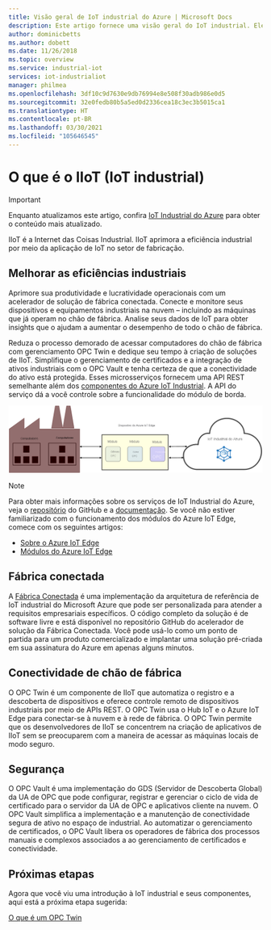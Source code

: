 ```yaml
---
title: Visão geral de IoT industrial do Azure | Microsoft Docs
description: Este artigo fornece uma visão geral do IoT industrial. Ele explica a fábrica conectada, a conectividade de chão de fábrica e os componentes de segurança na IIoT.
author: dominicbetts
ms.author: dobett
ms.date: 11/26/2018
ms.topic: overview
ms.service: industrial-iot
services: iot-industrialiot
manager: philmea
ms.openlocfilehash: 3df10c9d7630e9db76994e8e508f30adb986e0d5
ms.sourcegitcommit: 32e0fedb80b5a5ed0d2336cea18c3ec3b5015ca1
ms.translationtype: HT
ms.contentlocale: pt-BR
ms.lasthandoff: 03/30/2021
ms.locfileid: "105646545"
---
```

# <a name="what-is-industrial-iot-iiot"></a>O que é o IIoT (IoT industrial)

> [!IMPORTANT]
> Enquanto atualizamos este artigo, confira [IoT Industrial do Azure](https://azure.github.io/Industrial-IoT/) para obter o conteúdo mais atualizado.

IIoT é a Internet das Coisas Industrial. IIoT aprimora a eficiência industrial por meio da aplicação de IoT no setor de fabricação. 

## <a name="improve-industrial-efficiencies"></a>Melhorar as eficiências industriais

Aprimore sua produtividade e lucratividade operacionais com um acelerador de solução de fábrica conectada. Conecte e monitore seus dispositivos e equipamentos industriais na nuvem – incluindo as máquinas que já operam no chão de fábrica. Analise seus dados de IoT para obter insights que o ajudam a aumentar o desempenho de todo o chão de fábrica.

Reduza o processo demorado de acessar computadores do chão de fábrica com gerenciamento OPC Twin e dedique seu tempo à criação de soluções de IIoT. Simplifique o gerenciamento de certificados e a integração de ativos industriais com o OPC Vault e tenha certeza de que a conectividade do ativo está protegida. Esses microsserviços fornecem uma API REST semelhante além dos [componentes do Azure IoT Industrial](https://github.com/Azure/Industrial-IoT). A API do serviço dá a você controle sobre a funcionalidade do módulo de borda. 

![Visão geral de IoT industrial](media/overview-iot-industrial/overview.png)

> [!NOTE]
> Para obter mais informações sobre os serviços de IoT Industrial do Azure, veja o [repositório](https://github.com/Azure/Industrial-IoT) do GitHub e a [documentação](https://azure.github.io/Industrial-IoT/).
Se você não estiver familiarizado com o funcionamento dos módulos do Azure IoT Edge, comece com os seguintes artigos:
- [Sobre o Azure IoT Edge](../iot-edge/about-iot-edge.md)
- [Módulos do Azure IoT Edge](../iot-edge/iot-edge-modules.md)

## <a name="connected-factory"></a>Fábrica conectada

A [Fábrica Conectada](../iot-accelerators/iot-accelerators-connected-factory-features.md) é uma implementação da arquitetura de referência de IoT industrial do Microsoft Azure que pode ser personalizada para atender a requisitos empresariais específicos. O código completo da solução é de software livre e está disponível no repositório GitHub do acelerador de solução da Fábrica Conectada. Você pode usá-lo como um ponto de partida para um produto comercializado e implantar uma solução pré-criada em sua assinatura do Azure em apenas alguns minutos. 

## <a name="factory-floor-connectivity"></a>Conectividade de chão de fábrica

O OPC Twin é um componente de IIoT que automatiza o registro e a descoberta de dispositivos e oferece controle remoto de dispositivos industriais por meio de APIs REST. O OPC Twin usa o Hub IoT e o Azure IoT Edge para conectar-se à nuvem e à rede de fábrica. O OPC Twin permite que os desenvolvedores de IIoT se concentrem na criação de aplicativos de IIoT sem se preocuparem com a maneira de acessar as máquinas locais de modo seguro.

## <a name="security"></a>Segurança

O OPC Vault é uma implementação do GDS (Servidor de Descoberta Global) da UA de OPC que pode configurar, registrar e gerenciar o ciclo de vida de certificado para o servidor da UA de OPC e aplicativos cliente na nuvem. O OPC Vault simplifica a implementação e a manutenção de conectividade segura de ativo no espaço de industrial. Ao automatizar o gerenciamento de certificados, o OPC Vault libera os operadores de fábrica dos processos manuais e complexos associados a ao gerenciamento de certificados e conectividade.

## <a name="next-steps"></a>Próximas etapas

Agora que você viu uma introdução à IoT industrial e seus componentes, aqui está a próxima etapa sugerida:

[O que é um OPC Twin](overview-opc-twin.md)
